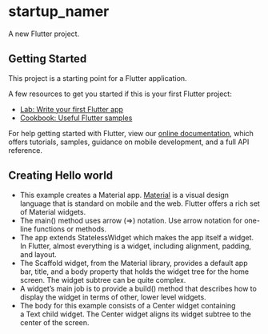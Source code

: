 # startup_namer

A new Flutter project.

## Getting Started

This project is a starting point for a Flutter application.

A few resources to get you started if this is your first Flutter project:

- [Lab: Write your first Flutter app](https://flutter.dev/docs/get-started/codelab)
- [Cookbook: Useful Flutter samples](https://flutter.dev/docs/cookbook)

For help getting started with Flutter, view our 
[online documentation](https://flutter.dev/docs), which offers tutorials, 
samples, guidance on mobile development, and a full API reference.

## Creating Hello world

* This example creates a Material app. [Material](https://material.io/design/) is a visual design language that is standard on mobile and the web. Flutter offers a rich set of Material widgets.
* The main() method uses arrow (=>) notation. Use arrow notation for one-line functions or methods.
* The app extends StatelessWidget which makes the app itself a widget. In Flutter, almost everything is a widget, including alignment, padding, and layout.
* The Scaffold widget, from the Material library, provides a default app bar, title, and a body property that holds the widget tree for the home screen. The widget subtree can be quite complex.
* A widget’s main job is to provide a build() method that describes how to display the widget in terms of other, lower level widgets.
* The body for this example consists of a Center widget containing a Text child widget. The Center widget aligns its widget subtree to the center of the screen.

